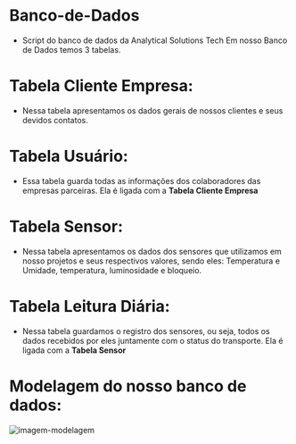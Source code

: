  # Banco-de-Dados
- Script do banco de dados da Analytical Solutions Tech
Em nosso Banco de Dados temos 3 tabelas.

# Tabela Cliente Empresa:
- Nessa tabela apresentamos os dados gerais de nossos clientes e seus devidos contatos.

# Tabela Usuário:
- Essa tabela guarda todas as informações dos colaboradores das empresas parceiras. Ela é ligada com a <b>Tabela Cliente Empresa</b>

# Tabela Sensor:
- Nessa tabela apresentamos os dados dos sensores que utilizamos em nosso projetos e seus respectivos valores, sendo eles: Temperatura e Umidade, temperatura, luminosidade e bloqueio.

# Tabela Leitura Diária:
- Nessa tabela guardamos o registro dos sensores, ou seja, todos os dados recebidos por eles juntamente com o status do transporte. Ela é ligada com a <b>Tabela Sensor</b>

# Modelagem do nosso banco de dados:


![imagem-modelagem](https://user-images.githubusercontent.com/file:///C:/Users/chris/Pictures/AstModelagemAtualizada.png)
